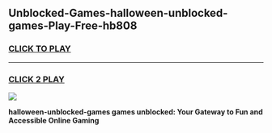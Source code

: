
## Unblocked-Games-halloween-unblocked-games-Play-Free-hb808
<h3>
<a href="https://premium76.site?title=halloween-unblocked-games&ref=22A">CLICK TO PLAY</a></h3>
<hr>

<h3>
<a href="https://premium76.site?title=halloween-unblocked-games&ref=22A">CLICK 2 PLAY</a>
  
</h3>

<a href="https://premium76.site?title=halloween-unblocked-games&ref=22A"><img src="https://clearcache.store/games.png"></a>


**halloween-unblocked-games games unblocked: Your Gateway to Fun and Accessible Online Gaming**
